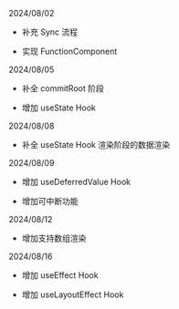 2024/08/02

- 补充 Sync 流程

- 实现 FunctionComponent

2024/08/05

- 补全 commitRoot 阶段

- 增加 useState Hook

2024/08/08

- 补全 useState Hook 渲染阶段的数据渲染

2024/08/09

- 增加 useDeferredValue Hook

- 增加可中断功能

2024/08/12

- 增加支持数组渲染

2024/08/16

- 增加 useEffect Hook

- 增加 useLayoutEffect Hook
